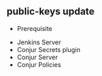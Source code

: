 ## public-keys update ##
* Prerequisite
+ Jenkins Server
+ Conjur Secrets plugin
+ Conjur Server
+ Conjur Policies
